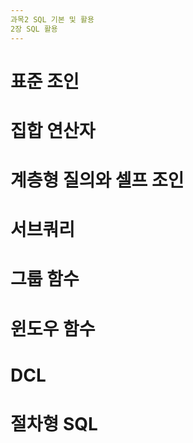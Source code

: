 ```yaml
---
과목2 SQL 기본 및 활용
2장 SQL 활용
---
```


# 표준 조인

# 집합 연산자

# 계층형 질의와 셀프 조인

# 서브쿼리

# 그룹 함수

# 윈도우 함수

# DCL

# 절차형 SQL
